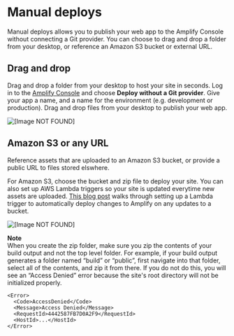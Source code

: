 # Manual deploys<a name="manual-deploys"></a>

Manual deploys allows you to publish your web app to the Amplify Console without connecting a Git provider\. You can choose to drag and drop a folder from your desktop, or reference an Amazon S3 bucket or external URL\.

## Drag and drop<a name="drag-and-drop"></a>

Drag and drop a folder from your desktop to host your site in seconds\. Log in to the [Amplify Console](https://console.aws.amazon.com/amplify/home) and choose **Deploy without a Git provider**\. Give your app a name, and a name for the environment \(e\.g\. development or production\)\. Drag and drop files from your desktop to publish your web app\.

![\[Image NOT FOUND\]](http://docs.aws.amazon.com/amplify/latest/userguide/images/manual-deploys.gif)

## Amazon S3 or any URL<a name="amazon-s3-or-any-url"></a>

Reference assets that are uploaded to an Amazon S3 bucket, or provide a public URL to files stored elswhere\.

For Amazon S3, choose the bucket and zip file to deploy your site\. You can also set up AWS Lambda triggers so your site is updated everytime new assets are uploaded\. [This blog post](http://aws.amazon.com/blogs/mobile/deploy-files-s3-dropbox-amplify-console/) walks through setting up a Lambda trigger to automatically deploy changes to Amplify on any updates to a bucket\.

![\[Image NOT FOUND\]](http://docs.aws.amazon.com/amplify/latest/userguide/images/manual-deploys-s3.png)

**Note**  
When you create the zip folder, make sure you zip the contents of your build output and not the top level folder\. For example, if your build output generates a folder named “build” or “public”, first navigate into that folder, select all of the contents, and zip it from there\. If you do not do this, you will see an “Access Denied” error because the site's root directory will not be initialized properly\.  

```
<Error>
  <Code>AccessDenied</Code>
  <Message>Access Denied</Message>
  <RequestId>4442587FB7D0A2F9</RequestId>
  <HostId>...</HostId>
</Error>
```